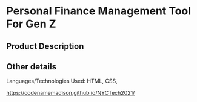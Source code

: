 # Personal Finance Management Tool For Gen Z

## Product Description

## Other details

Languages/Technologies Used: HTML, CSS, 

https://codenamemadison.github.io/NYCTech2021/
